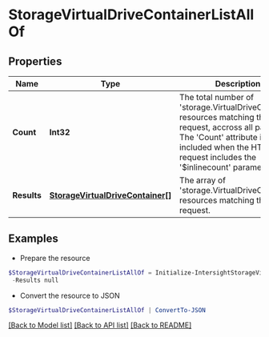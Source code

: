 # StorageVirtualDriveContainerListAllOf
## Properties

Name | Type | Description | Notes
------------ | ------------- | ------------- | -------------
**Count** | **Int32** | The total number of &#39;storage.VirtualDriveContainer&#39; resources matching the request, accross all pages. The &#39;Count&#39; attribute is included when the HTTP GET request includes the &#39;$inlinecount&#39; parameter. | [optional] 
**Results** | [**StorageVirtualDriveContainer[]**](StorageVirtualDriveContainer.md) | The array of &#39;storage.VirtualDriveContainer&#39; resources matching the request. | [optional] 

## Examples

- Prepare the resource
```powershell
$StorageVirtualDriveContainerListAllOf = Initialize-IntersightStorageVirtualDriveContainerListAllOf  -Count null `
 -Results null
```

- Convert the resource to JSON
```powershell
$StorageVirtualDriveContainerListAllOf | ConvertTo-JSON
```

[[Back to Model list]](../README.md#documentation-for-models) [[Back to API list]](../README.md#documentation-for-api-endpoints) [[Back to README]](../README.md)

